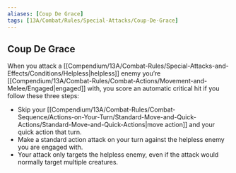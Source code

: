 ```yaml
---
aliases: [Coup De Grace]
tags: [13A/Combat/Rules/Special-Attacks/Coup-De-Grace]
---
```


## Coup De Grace

When you attack a [[Compendium/13A/Combat-Rules/Special-Attacks-and-Effects/Conditions/Helpless|helpless]] enemy you’re [[Compendium/13A/Combat-Rules/Combat-Actions/Movement-and-Melee/Engaged|engaged]] with, you score an automatic critical hit if you follow these three steps:

- Skip your [[Compendium/13A/Combat-Rules/Combat-Sequence/Actions-on-Your-Turn/Standard-Move-and-Quick-Actions/Standard-Move-and-Quick-Actions|move action]] and your quick action that turn.
- Make a standard action attack on your turn against the helpless enemy you are engaged with.
- Your attack only targets the helpless enemy, even if the attack would normally target multiple creatures.